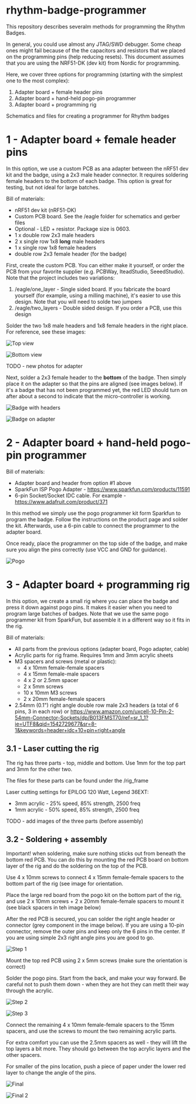 # rhythm-badge-programmer
This repository describes severalm methods for programming the Rhythm Badges.

In general, you could use almost any JTAG/SWD debugger. Some cheap ones might fail because of the the capacitors and resistors that we placed on the programming pins (help reducing resets).
This document assumes that you are using the NRF51-DK (dev kit) from Nordic for programming.

Here, we cover three options for programming (starting with the simplest one to the most complex):
1. Adapter board + female header pins
2. Adapter board + hand-held pogo-pin programmer
3. Adapter board + programming rig

Schematics and files for creating a programmer for Rhythm badges

# 1 - Adapter board + female header pins
In this option, we use a custom PCB as ana adapter between the nRF51 dev kit and the badge, using a 2x3 male header connector.
It requires soldering female headers to the bottom of each badge. 
This option is great for testing, but not ideal for large batches. 

Bill of materials:
* nRF51 dev kit (nRF51-DK) 
* Custom PCB board. See the /eagle folder for schematics and gerber files
* Optional - LED + resistor. Package size is 0603.
* 1 x double row 2x3 male headers
* 2 x single row 1x8 **long** male headers
* 1 x single row 1x8 female headers
* double row 2x3 female header (for the badge)

First, create the custom PCB. You can either make it yourself, or order the PCB from your favorite supplier (e.g. PCBWay, IteadStudio, SeeedStudio).
Note that the project includes two variations:
1. /eagle/one_layer - Single sided board. If you fabricate the board yourself (for example, using a milling machine), it's easier to use this design. Note that you will need to solde two jumpers
2. /eagle/two_layers - Double sided design. If you order a PCB, use this design

Solder the two 1x8 male headers and 1x8 female headers in the right place. For reference, see these images:

![Top view](/images/adapter-top.jpg?raw=true "Top view")

![Bottom view](/images/adapter-bottom.jpg?raw=true "Bottom view")

TODO - new photos for adapter 

Next, solder a 2x3 female header to the **bottom** of the badge. Then simply place it on the adapter so that the pins are aligned (see images below). 
If it's a badge that has not been programmed yet, the red LED should turn on after about a second to indicate that the micro-controller is working.
 
 ![Badge with headers](/images/badge-with-headers.jpg?raw=true "Badge with headers")
 
 ![Badge on adapter](/images/badge-with-header-on-programmer.jpg?raw=true "Badge on adapter")
   

# 2 - Adapter board + hand-held pogo-pin programmer
Bill of materials:
* Adapter board and header from option #1 above
* SparkFun ISP Pogo Adapter - https://www.sparkfun.com/products/11591
* 6-pin Socket/Socket IDC cable. For example - https://www.adafruit.com/product/371

In this method we simply use the pogo programmer kit form Sparkfun to program the badge. Follow the instructions on the product page and solder the kit.
Afterwards, use a 6-pin cable to connect the programmer to the adapter board. 

Once ready, place the programmer on the top side of the badge, and make sure you align the pins correctly (use VCC and GND for guidance).

![Pogo](/images/programmer-pogo.jpg?raw=true "Pogo")

# 3 - Adapter board + programming rig
In this option, we create a small rig where you can place the badge and press it down against pogo pins. It makes it easier when you need to program large batches of badges.
Note that we use the same pogo programmer kit from SparkFun, but assemble it in a different way so it fits in the rig. 

Bill of materials:
* All parts from the previous options (adapter board, Pogo adapter, cable)
* Acrylic parts for rig frame. Requires 1mm and 3mm acrylic sheets 
* M3 spacers and screws (metal or plastic):
    * 4 x 10mm female-female spacers
    * 4 x 15mm female-male spacers
    * 4 x 2 or 2.5mm spacer
    * 2 x 5mm screws
    * 10 x 10mm M3 screws
    * 2 x 20mm female-female spacers
* 2.54mm (0.1") right angle double row male 2x3 headers (a total of 6 pins, 3 in each row) or https://www.amazon.com/uxcell-10-Pin-2-54mm-Connector-Sockets/dp/B013FMST70/ref=sr_1_1?ie=UTF8&qid=1542729677&sr=8-1&keywords=header+idc+10+pin+right+angle

## 3.1 - Laser cutting the rig
The rig has three parts - top, middle and bottom. Use 1mm for the top part and 3mm for the other two.

The files for these parts can be found under the /rig_frame

Laser cutting settings for EPILOG 120 Watt, Legend 36EXT:
* 3mm acrylic - 25% speed, 85% strength, 2500 freq
* 1mm acrylic - 50% speed, 85% strength, 2500 freq

TODO - add images of the three parts (before assembly)

## 3.2 - Soldering + assembly
Important! when soldering, make sure nothing sticks out from beneath the bottom red PCB. 
You can do this by mounting the red PCB board on bottom layer of the rig and do the soldering on the top of the PCB. 

Use 4 x 10mm screws to connect 4 x 15mm female-female spacers to the bottom part of the rig (see image for orientation.

Place the large red board from the pogo kit on the bottom part of the rig, and use 2 x 10mm screws + 2 x 20mm female-female spacers to mount it (see black spacers in teh image below) 

After the red PCB is secured, you can solder the right angle header or connector (grey component in the image below). If you are using a 10-pin connector, remove the outer pins and keep only the 6 pins in the center. If you are using simple 2x3 right angle pins you are good to go. 

![Step 1](/images/assembly_01.jpg?raw=true "Step 1")
 
Mount the top red PCB using 2 x 5mm screws (make sure the orientation is correct)

Solder the pogo pins.  Start from the back, and make your way forward. Be careful not to push them down - when they are hot they can metlt their way through the acrylic.

![Step 2](/images/assembly_02.jpg?raw=true "Step 2")

![Step 3](/images/assembly_03.jpg?raw=true "Step 3")


Connect the remaining 4 x 10mm female-female spacers to the 15mm spacers, and use the screws to mount the two remaining acrylic parts. 

For extra comfort you can use the 2.5mm spacers as well - they will lift the top layers a bit more. They should go between the top acrylic layers and the other spacers.

For smaller of the pins location, push a piece of paper under the lower red layer to change the angle of the pins.

![Final](/images/final.jpg?raw=true "Final 1")

![Final 2](/images/final_bottom.jpg?raw=true "Final 2")